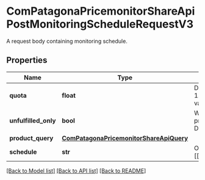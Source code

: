 # ComPatagonaPricemonitorShareApiPostMonitoringScheduleRequestV3

A request body containing monitoring schedule.
## Properties
Name | Type | Description | Notes
------------ | ------------- | ------------- | -------------
**quota** | **float** | Defines how many products should get monitored. Default to 1.0 which means that all products are monitored. Allowed values: 0.0 &lt; quota &lt;&#x3D; 1.0 | 
**unfulfilled_only** | **bool** | When it&#39;s set to true, then the monitoring considers only products on domains where no offers are found within 24h. Default false. | 
**product_query** | [**ComPatagonaPricemonitorShareApiQuery**](ComPatagonaPricemonitorShareApiQuery.md) |  | [optional] 
**schedule** | **str** | Only valid CRON expressions are allowed. See Cron spec [[https://www.alonsodomin.me/cron4s/userguide/index.html]] | 

[[Back to Model list]](../README.md#documentation-for-models) [[Back to API list]](../README.md#documentation-for-api-endpoints) [[Back to README]](../README.md)


